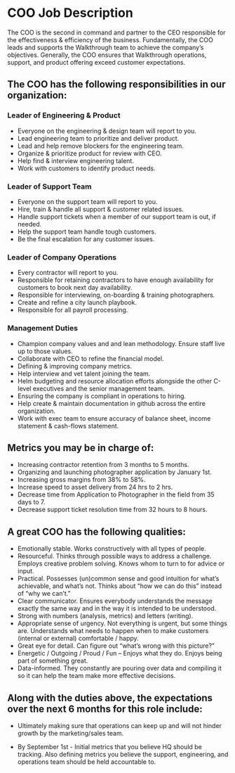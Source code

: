 # COO Job Description
The COO is the second in command and partner to the CEO responsible for the effectiveness & efficiency of the business. Fundamentally, the COO leads and supports the Walkthrough team to achieve the company’s objectives.  Generally, the COO ensures that Walkthrough operations, support, and product offering exceed customer expectations. 

## The COO has the following responsibilities in our organization:

### Leader of Engineering & Product
- Everyone on the engineering & design team will report to you.
- Lead engineering team to prioritize and deliver product.
- Lead and help remove blockers for the engineering team.
- Organize & prioritize product for review with CEO.
- Help find & interview engineering talent.
- Work with customers to identify product needs.

### Leader of Support Team
- Everyone on the support team will report to you.
- Hire, train & handle all support & customer related issues.
- Handle support tickets when a member of our support team is out, if needed.
- Help the support team handle tough customers.
- Be the final escalation for any customer issues.

### Leader of Company Operations
- Every contractor will report to you. 
- Responsible for retaining contractors to have enough availability for customers to book next day availability.
- Responsible for interviewing, on-boarding & training photographers.
- Create and refine a city launch playbook.
- Responsible for all payroll processing.

### Management Duties
- Champion company values and and lean methodology. Ensure staff live up to those values.
- Collaborate with CEO to refine the financial model.
- Defining & improving company metrics.
- Help interview and vet talent joining the team.
- Helm budgeting and resource allocation efforts alongside the other C-level executives and the senior management team.
- Ensuring the company is compliant in operations to hiring. 
- Help create & maintain documentation in github across the entire organization.
- Work with exec team to ensure accuracy of balance sheet, income statement & cash-flows statement.


## Metrics you may be in charge of:
- Increasing contractor retention from 3 months to 5 months.
- Organizing and launching photographer application by January 1st.
- Increasing gross margins from 38% to 58%.
- Increase speed to asset delivery from 24 hrs to 2 hrs.
- Decrease time from Application to Photographer in the field  from 35 days to 7.
- Decrease support ticket resolution time from 32 hours to 8 hours.



## A great COO has the following qualities:
- Emotionally stable. Works constructively with all types of people. 
- Resourceful. Thinks through possible ways to address a challenge. Employs creative problem solving. Knows whom to turn to for advice or input.
- Practical. Possesses (un)common sense and good intuition for what’s achievable, and what’s not. Thinks about “how we can do this” instead of “why we can’t.”
- Clear communicator. Ensures everybody understands the message exactly the same way and in the way it is intended to be understood.
- Strong with numbers (analysis, metrics) and letters (writing).
- Appropriate sense of urgency. Not everything is urgent, but some things are. Understands what needs to happen when to make customers (internal or external) comfortable / happy.
- Great eye for detail. Can figure out “what’s wrong with this picture?”
- Energetic / Outgoing / Proud / Fun – Enjoys what they do. Enjoys being part of something great.
- Data-informed. They constantly are pouring over data and compiling it so it can help the team make more effective decisions. 



## Along with the duties above, the expectations over the next 6 months for this role include:
- Ultimately making sure that operations can keep up and will not hinder growth by the marketing/sales team. 

- By September 1st - Initial metrics that you believe HQ should be tracking. Also defining metrics you believe the support, engineering, and operations team should be held accountable to.


